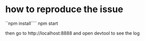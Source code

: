 # how to reproduce the issue

``npm install````
npm start

then go to http://localhost:8888 and open devtool to see the log
